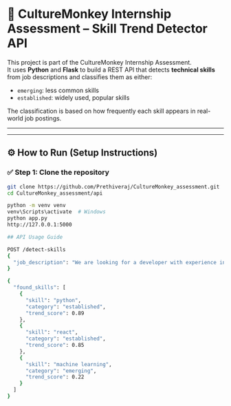 # 🧠 CultureMonkey Internship Assessment – Skill Trend Detector API

This project is part of the CultureMonkey Internship Assessment.  
It uses **Python** and **Flask** to build a REST API that detects **technical skills** from job descriptions and classifies them as either:

- `emerging`: less common skills
- `established`: widely used, popular skills

The classification is based on how frequently each skill appears in real-world job postings.

---

---

## ⚙️ How to Run (Setup Instructions)

### ✅ Step 1: Clone the repository

```bash
git clone https://github.com/Prethiveraj/CultureMonkey_assessment.git
cd CultureMonkey_assessment/api

python -m venv venv
venv\Scripts\activate  # Windows
python app.py
http://127.0.0.1:5000

## API Usage Guide

POST /detect-skills
{
  "job_description": "We are looking for a developer with experience in Python, React, and machine learning."
}

{
  "found_skills": [
    {
      "skill": "python",
      "category": "established",
      "trend_score": 0.89
    },
    {
      "skill": "react",
      "category": "established",
      "trend_score": 0.85
    },
    {
      "skill": "machine learning",
      "category": "emerging",
      "trend_score": 0.22
    }
  ]
}

